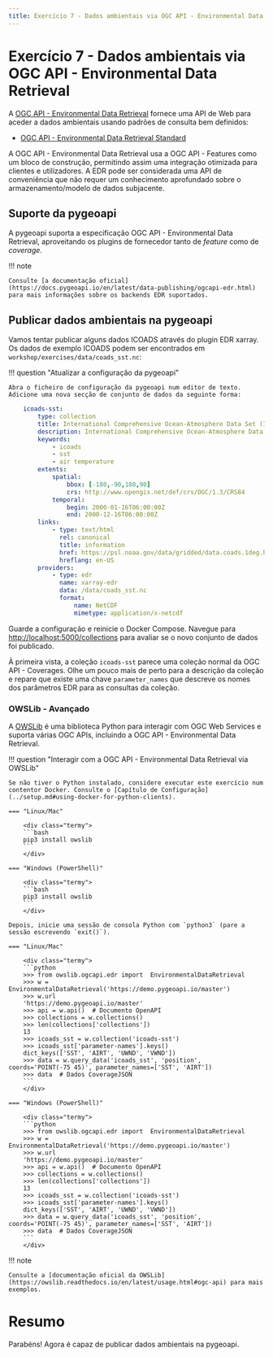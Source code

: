 ```yaml
---
title: Exercício 7 - Dados ambientais via OGC API - Environmental Data Retrieval
---
```


# Exercício 7 - Dados ambientais via OGC API - Environmental Data Retrieval

A [OGC API - Environmental Data Retrieval](https://ogcapi.ogc.org/edr) fornece uma API de Web para aceder
a dados ambientais usando padrões de consulta bem definidos:

* [OGC API - Environmental Data Retrieval Standard](https://docs.ogc.org/is/19-086r4/19-086r4.html)

A OGC API - Environmental Data Retrieval usa a OGC API - Features como um bloco de construção, permitindo assim
uma integração otimizada para clientes e utilizadores. A EDR pode ser considerada uma API de conveniência que não requer
um conhecimento aprofundado sobre o armazenamento/modelo de dados subjacente.

## Suporte da pygeoapi

A pygeoapi suporta a especificação OGC API - Environmental Data Retrieval, aproveitando os plugins de fornecedor tanto de *feature*
como de *coverage*.

!!! note

    Consulte [a documentação oficial](https://docs.pygeoapi.io/en/latest/data-publishing/ogcapi-edr.html) para mais informações sobre os backends EDR suportados.


## Publicar dados ambientais na pygeoapi

Vamos tentar publicar alguns dados ICOADS através do plugin EDR xarray. Os dados de exemplo ICOADS podem ser encontrados em `workshop/exercises/data/coads_sst.nc`:


!!! question "Atualizar a configuração da pygeoapi"

    Abra o ficheiro de configuração da pygeoapi num editor de texto. Adicione uma nova secção de conjunto de dados da seguinte forma:

``` {.yaml linenums="1"}
    icoads-sst:
        type: collection
        title: International Comprehensive Ocean-Atmosphere Data Set (ICOADS)
        description: International Comprehensive Ocean-Atmosphere Data Set (ICOADS)
        keywords:
            - icoads
            - sst
            - air temperature
        extents:
            spatial:
                bbox: [-180,-90,180,90]
                crs: http://www.opengis.net/def/crs/OGC/1.3/CRS84
            temporal:
                begin: 2000-01-16T06:00:00Z
                end: 2000-12-16T06:00:00Z
        links:
            - type: text/html
              rel: canonical
              title: information
              href: https://psl.noaa.gov/data/gridded/data.coads.1deg.html
              hreflang: en-US
        providers:
            - type: edr
              name: xarray-edr
              data: /data/coads_sst.nc
              format:
                  name: NetCDF
                  mimetype: application/x-netcdf
```

Guarde a configuração e reinicie o Docker Compose. Navegue para <http://localhost:5000/collections> para avaliar se o novo conjunto de dados foi publicado.

À primeira vista, a coleção `icoads-sst` parece uma coleção normal da OGC API - Coverages. Olhe um pouco mais de perto para a descrição da coleção e repare
que existe uma chave `parameter_names` que descreve os nomes dos parâmetros EDR para as consultas da coleção.

### OWSLib - Avançado

A [OWSLib](https://owslib.readthedocs.io) é uma biblioteca Python para interagir com OGC Web Services e suporta várias OGC APIs, incluindo a OGC API - Environmental Data Retrieval.

!!! question "Interagir com a OGC API - Environmental Data Retrieval via OWSLib"

    Se não tiver o Python instalado, considere executar este exercício num contentor Docker. Consulte o [Capítulo de Configuração](../setup.md#using-docker-for-python-clients).

    === "Linux/Mac"

        <div class="termy">
        ```bash
        pip3 install owslib
        ```
        </div>

    === "Windows (PowerShell)"

        <div class="termy">
        ```bash
        pip3 install owslib
        ```
        </div>

    Depois, inicie uma sessão de consola Python com `python3` (pare a sessão escrevendo `exit()`).

    === "Linux/Mac"

        <div class="termy">
        ```python
        >>> from owslib.ogcapi.edr import  EnvironmentalDataRetrieval
        >>> w = EnvironmentalDataRetrieval('https://demo.pygeoapi.io/master')
        >>> w.url
        'https://demo.pygeoapi.io/master'
        >>> api = w.api()  # Documento OpenAPI
        >>> collections = w.collections()
        >>> len(collections['collections'])
        13
        >>> icoads_sst = w.collection('icoads-sst')
        >>> icoads_sst['parameter-names'].keys()
        dict_keys(['SST', 'AIRT', 'UWND', 'VWND'])
        >>> data = w.query_data('icoads_sst', 'position', coords='POINT(-75 45)', parameter_names=['SST', 'AIRT'])
        >>> data  # Dados CoverageJSON
        ```
        </div>

    === "Windows (PowerShell)"

        <div class="termy">
        ```python
        >>> from owslib.ogcapi.edr import  EnvironmentalDataRetrieval
        >>> w = EnvironmentalDataRetrieval('https://demo.pygeoapi.io/master')
        >>> w.url
        'https://demo.pygeoapi.io/master'
        >>> api = w.api()  # Documento OpenAPI
        >>> collections = w.collections()
        >>> len(collections['collections'])
        13
        >>> icoads_sst = w.collection('icoads-sst')
        >>> icoads_sst['parameter-names'].keys()
        dict_keys(['SST', 'AIRT', 'UWND', 'VWND'])
        >>> data = w.query_data('icoads_sst', 'position', coords='POINT(-75 45)', parameter_names=['SST', 'AIRT'])
        >>> data  # Dados CoverageJSON
        ```
        </div>

!!! note

    Consulte a [documentação oficial da OWSLib](https://owslib.readthedocs.io/en/latest/usage.html#ogc-api) para mais exemplos.

# Resumo

Parabéns! Agora é capaz de publicar dados ambientais na pygeoapi.